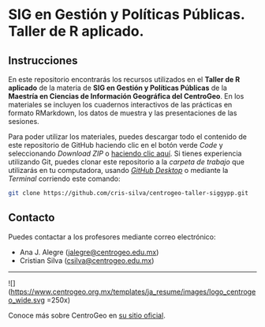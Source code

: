 # SIG en Gestión y Políticas Públicas. Taller de R aplicado.

## Instrucciones

En este repositorio encontrarás los recursos utilizados en el **Taller de R aplicado** de la materia de **SIG en Gestión y Políticas Públicas** de la **Maestría en Ciencias de Información Geográfica del CentroGeo**. En los materiales se incluyen los cuadernos interactivos de las prácticas en formato RMarkdown, los datos de muestra y las presentaciones de las sesiones.

Para poder utilizar los materiales, puedes descargar todo el contenido de este repositorio de GitHub haciendo clic en el botón verde *Code* y seleccionando *Download ZIP* o [haciendo clic aquí](https://github.com/cris-silva/centrogeo-taller-siggypp/archive/refs/heads/main.zip). Si tienes experiencia utilizando Git, puedes clonar este repositorio a la *carpeta de trabajo* que utilizarás en tu computadora, usando *[GitHub Desktop](https://desktop.github.com)* o mediante la *Terminal* corriendo este comando:

``` bash
git clone https://github.com/cris-silva/centrogeo-taller-siggypp.git
```

## Contacto

Puedes contactar a los profesores mediante correo electrónico:

* Ana J. Alegre ([jalegre@centrogeo.edu.mx](mailto:jalegre@centrogeo.edu.mx))
* Cristian Silva ([csilva@centrogeo.edu.mx](mailto:csilva@centrogeo.edu.mx))

---

![](https://www.centrogeo.org.mx/templates/ja_resume/images/logo_centrogeo_wide.svg =250x)

Conoce más sobre CentroGeo en [su sitio oficial](https://www.centrogeo.org.mx).
